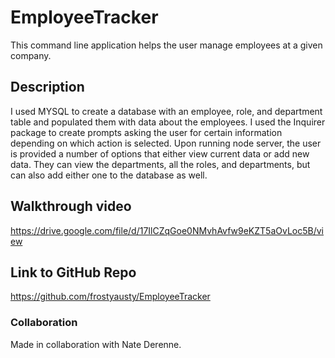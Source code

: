 # EmployeeTracker

This command line application helps the user manage employees at a given company. 

## Description

I used MYSQL to create a database with an employee, role, and department table and populated them with data about the employees. I used the Inquirer package to create prompts asking the user for certain information depending on which action is selected. Upon running node server, the user is provided a number of options that either view current data or add new data. They can view the departments, all the roles, and departments, but can also add either one to the database as well. 


## Walkthrough video

https://drive.google.com/file/d/17IlCZqGoe0NMvhAvfw9eKZT5aOvLoc5B/view

## Link to GitHub Repo

https://github.com/frostyausty/EmployeeTracker

### Collaboration

Made in collaboration with Nate Derenne.
